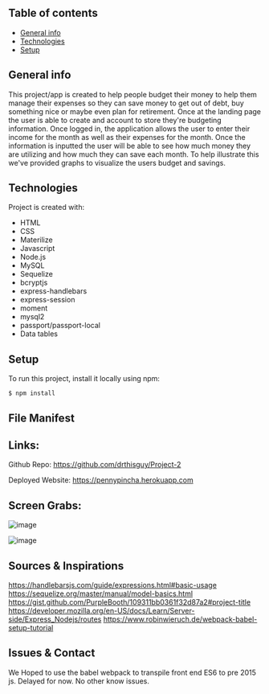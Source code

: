 ## Table of contents
* [General info](#general-info)
* [Technologies](#technologies)
* [Setup](#setup)

## General info
This project/app is created to help people budget their money to help them manage their expenses so they can save money to get out of debt, buy something nice or maybe even plan for retirement. Once at the landing page the user is able to create and account to store they're budgeting information. Once logged in, the application allows the user to enter their income for the month as well as their expenses for the month. Once the information is inputted the user will be able to see how much money they are utilizing and how much they can save each month. To help illustrate this we've provided graphs to visualize the users budget and savings. 

## Technologies
Project is created with:
* HTML
* CSS
* Materilize
* Javascript
* Node.js
* MySQL
* Sequelize
* bcryptjs
* express-handlebars
* express-session
* moment
* mysql2
* passport/passport-local
* Data tables

	
## Setup
To run this project, install it locally using npm:

```
$ npm install
```


## File Manifest


## Links:

Github Repo: https://github.com/drthisguy/Project-2


Deployed Website: https://pennypincha.herokuapp.com




## Screen Grabs:
![image](https://user-images.githubusercontent.com/48693333/76694961-8fd87a80-664f-11ea-8404-b6f521c5638a.png)


![image](https://user-images.githubusercontent.com/48693333/76694966-b0083980-664f-11ea-814d-b130e8346d26.png)

## Sources & Inspirations
https://handlebarsjs.com/guide/expressions.html#basic-usage
https://sequelize.org/master/manual/model-basics.html
https://gist.github.com/PurpleBooth/109311bb0361f32d87a2#project-title
https://developer.mozilla.org/en-US/docs/Learn/Server-side/Express_Nodejs/routes
https://www.robinwieruch.de/webpack-babel-setup-tutorial

## Issues & Contact

We Hoped to use the babel webpack to transpile front end ES6 to pre 2015 js.  Delayed for now. 
No other know issues.
